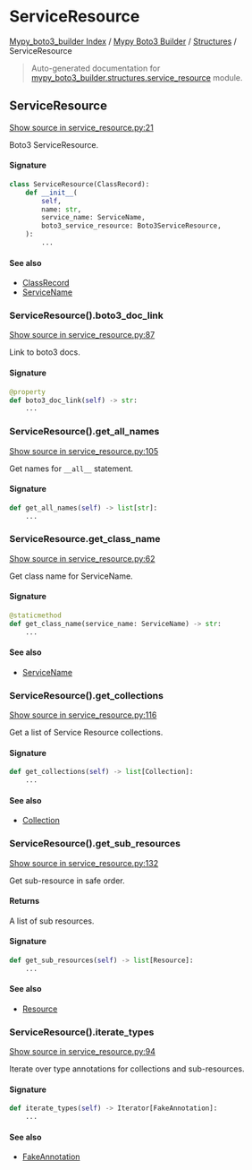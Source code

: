 # ServiceResource

[Mypy_boto3_builder Index](../../README.md#mypy_boto3_builder-index) /
[Mypy Boto3 Builder](../index.md#mypy-boto3-builder) /
[Structures](./index.md#structures) /
ServiceResource

> Auto-generated documentation for [mypy_boto3_builder.structures.service_resource](https://github.com/youtype/mypy_boto3_builder/blob/main/mypy_boto3_builder/structures/service_resource.py) module.

## ServiceResource

[Show source in service_resource.py:21](https://github.com/youtype/mypy_boto3_builder/blob/main/mypy_boto3_builder/structures/service_resource.py#L21)

Boto3 ServiceResource.

#### Signature

```python
class ServiceResource(ClassRecord):
    def __init__(
        self,
        name: str,
        service_name: ServiceName,
        boto3_service_resource: Boto3ServiceResource,
    ):
        ...
```

#### See also

- [ClassRecord](./class_record.md#classrecord)
- [ServiceName](../service_name.md#servicename)

### ServiceResource().boto3_doc_link

[Show source in service_resource.py:87](https://github.com/youtype/mypy_boto3_builder/blob/main/mypy_boto3_builder/structures/service_resource.py#L87)

Link to boto3 docs.

#### Signature

```python
@property
def boto3_doc_link(self) -> str:
    ...
```

### ServiceResource().get_all_names

[Show source in service_resource.py:105](https://github.com/youtype/mypy_boto3_builder/blob/main/mypy_boto3_builder/structures/service_resource.py#L105)

Get names for `__all__` statement.

#### Signature

```python
def get_all_names(self) -> list[str]:
    ...
```

### ServiceResource.get_class_name

[Show source in service_resource.py:62](https://github.com/youtype/mypy_boto3_builder/blob/main/mypy_boto3_builder/structures/service_resource.py#L62)

Get class name for ServiceName.

#### Signature

```python
@staticmethod
def get_class_name(service_name: ServiceName) -> str:
    ...
```

#### See also

- [ServiceName](../service_name.md#servicename)

### ServiceResource().get_collections

[Show source in service_resource.py:116](https://github.com/youtype/mypy_boto3_builder/blob/main/mypy_boto3_builder/structures/service_resource.py#L116)

Get a list of Service Resource collections.

#### Signature

```python
def get_collections(self) -> list[Collection]:
    ...
```

#### See also

- [Collection](./collection.md#collection)

### ServiceResource().get_sub_resources

[Show source in service_resource.py:132](https://github.com/youtype/mypy_boto3_builder/blob/main/mypy_boto3_builder/structures/service_resource.py#L132)

Get sub-resource in safe order.

#### Returns

A list of sub resources.

#### Signature

```python
def get_sub_resources(self) -> list[Resource]:
    ...
```

#### See also

- [Resource](./resource.md#resource)

### ServiceResource().iterate_types

[Show source in service_resource.py:94](https://github.com/youtype/mypy_boto3_builder/blob/main/mypy_boto3_builder/structures/service_resource.py#L94)

Iterate over type annotations for collections and sub-resources.

#### Signature

```python
def iterate_types(self) -> Iterator[FakeAnnotation]:
    ...
```

#### See also

- [FakeAnnotation](../type_annotations/fake_annotation.md#fakeannotation)



